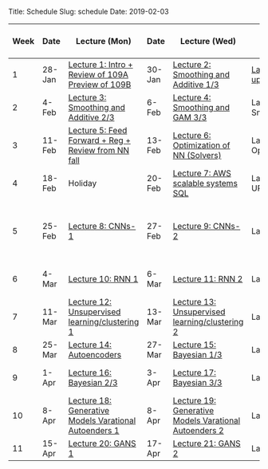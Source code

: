 Title: Schedule
Slug: schedule
Date: 2019-02-03


|﻿Week|Date|Lecture (Mon)|Date|Lecture (Wed)|Lab|a-sections|Assignment (release and due) |
|-----|-----|-----|-----|-----|-----|-----|-----|
|1|28-Jan|[Lecture 1: Intro + Review of 109A Preview of 109B ]({filename}/lectures/lecture1/index.md)|30-Jan|[Lecture 2: Smoothing and Additive 1/3]({filename}/lectures/lecture2/index.md)|[Lab 1: Setting up enviroment]({filename}/labs/lab1/index.md)|[]({filename}/pages/README.md)|[]({filename}/pages/README.md)|
|2|4-Feb|[Lecture 3: Smoothing and Additive 2/3]({filename}/lectures/lecture3/index.md)|6-Feb|[Lecture 4: Smoothing and GAM 3/3 ]({filename}/lectures/lecture4/index.md)|Lab 2: Smoothing/GAM |[]({filename}/pages/README.md)|[]({filename}/pages/README.md)|
|3|11-Feb|[Lecture 5: Feed Forward + Reg + Review from NN fall ]({filename}/lectures/lecture5/index.md)|13-Feb|[Lecture 6: Optimization of NN (Solvers) ]({filename}/lectures/lecture6/index.md)|Lab 3: Optimization|Advanced Section 1: Optimization/EMD |[]({filename}/pages/README.md)|
|4|18-Feb|Holiday|20-Feb|[Lecture 7:  AWS scalable systems SQL]({filename}/lectures/lecture7/index.md)|Lab 4: Setting UP AWS|Advanced Section 2: Dropout|[]({filename}/pages/README.md)|
|5|25-Feb|[Lecture 8: CNNs-1]({filename}/lectures/lecture8/index.md)|27-Feb|[Lecture 9: CNNs-2]({filename}/lectures/lecture9/index.md)|Lab 5: CNNs|Advanced Section 3: ConvNets: LeNet, AlexNet, VGG-15, ResNet and Inception|[]({filename}/pages/README.md)|
|6|4-Mar|[Lecture 10: RNN 1]({filename}/lectures/lecture10/index.md)|6-Mar|[Lecture 11: RNN 2]({filename}/lectures/lecture11/index.md)|Lab 6: RNNS|Advanced Section 4: LSTN, GRU in NLP |[]({filename}/pages/README.md)|
|7|11-Mar|[Lecture 12:  Unsupervised learning/clustering 1]({filename}/lectures/lecture12/index.md)|13-Mar|[Lecture 13: Unsupervised learning/clustering 2]({filename}/lectures/lecture13/index.md)|Lab 7: Clusterig |Advanced Section 5: Unsup + AE |[]({filename}/pages/README.md)|
|8|25-Mar|[Lecture 14: Autoencoders]({filename}/lectures/lecture14/index.md)|27-Mar|[Lecture 15: Bayesian 1/3]({filename}/lectures/lecture15/index.md)|Lab 8: Bayes 1|[]({filename}/pages/README.md)|[]({filename}/pages/README.md)|
|9|1-Apr|[Lecture 16: Bayesian 2/3]({filename}/lectures/lecture16/index.md)|3-Apr|[Lecture 17: Bayesian 3/3]({filename}/lectures/lecture17/index.md)|Lab 9: Bayes 2|Advanced Section 7:LDA and Bayes|[]({filename}/pages/README.md)|
|10|8-Apr|[Lecture 18: Generative Models Varational Autoenders 1]({filename}/lectures/lecture18/index.md)|8-Apr|[Lecture 19: Generative Models Varational Autoenders 2]({filename}/lectures/lecture19/index.md)|Lab 10: VAE|Advanced Section 8:VAE+GANS|[]({filename}/pages/README.md)|
|11|15-Apr|[Lecture 20: GANS 1]({filename}/lectures/lecture20/index.md)|17-Apr|[Lecture 21: GANS 2]({filename}/lectures/lecture21/index.md)|Lab 11: GANS|[]({filename}/pages/README.md)|[]({filename}/pages/README.md)|
